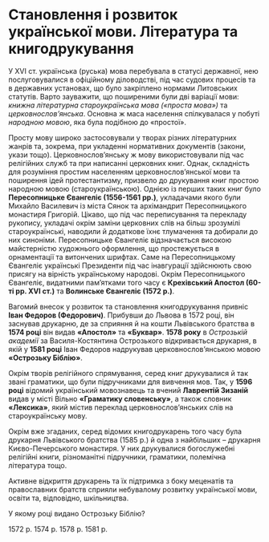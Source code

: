 # Становлення і розвиток української мови. Література та книгодрукування

У XVI ст. українська (руська) мова перебувала в статусі державної, нею послуговувалися в офіційному діловодстві, під час судових процесів та в державних установах, що було закріплено нормами Литовських статутів. Варто зауважити, що поширеними були дві варіації  мови: *книжна літературна староукраїнська мова («проста мова»)* та *церковнослов’янська*. Основна ж маса населення спілкувалася у побуті *народною мовою*, яка була подібною до «простої». 

Просту мову широко застосовували у творах різних літературних жанрів та, зокрема, при укладенні нормативних документів (закони, укази тощо). Церковнослов’янську ж мову використовували під час релігійних служб та при написанні церковних книг. Однак, складність для розуміння простим населенням церковнослов’янської мови та поширення ідей протестантизму, призвело до друкування книг простою народною мовою (староукраїнською). Однією із перших таких книг було **Пересопницьке Євангеліє (1556-1561 рр.)**, укладачами якого були  Михайло Василевич із міста Сянок та архімандрит Пересопницького монастиря Григорій. Цікаво, що під час переписування та перекладу рукопису, укладачі окрім заміни церковних слів на більш зрозумілі староукраїнські, наводили й додаткове їхнє тлумачення та добирали до них синоніми. Пересопницьке Євангеліє відзначається високою майстерністю художнього оформлення, що простежується в орнаментації та витончених шрифтах. Саме на Пересопницькому Євангеліє українські Президенти під час інавгурації здійснюють свою присягу на вірність українському народові. Окрім Пересопницького Євангеліє, видатними пам’ятками того часу є **Крехівський Апостол (60-ті рр. XVI ст.)** та **Волинське Євангеліє (1572 р.)**.

Вагомий внесок у розвиток та становлення книгодрукування привніс **Іван Федоров (Федорович)**. Прибувши до Львова в 1572 році, він заснував друкарню, де за сприяння й на кошти Львівського братства в **1574 році** він видав **«Апостол»** та **«Буквар»**.  **1578 року** в *Острозькій академії* за Василя-Костянтина Острозького відкривається друкарня, в якій у **1581 році** Іван Федоров надрукував церковнослов’янською мовою **«Острозьку Біблію»**.

Окрім творів релігійного спрямування, серед книг друкувалися й так звані граматики, що були підручниками для вивчення мов. Так, у **1596 році** відомий український мовознавець та вчений **Лаврентій Зизаній** видав у місті Вільно **«Граматику словенську»**, а також словник **«Лексика»**, який містив переклад церковнослов’янських слів на староукраїнську мову.

Окрім вже згаданих, серед відомих книгодрукарень того часу була друкарня Львівського братства (1585 р.) й одна з найбільших – друкарня Києво-Печерського монастиря. У них друкувалися богослужебні релігійні книги, різноманітні підручники, граматики, полемічна література тощо. 

Активне відкриття друкарень та їх підтримка з боку меценатів та православних братств сприяли небувалому розвитку української мови, освіти та, відповідно, шкільництва. 

<quiz>
<question>
  <p>У якому році видано Острозьку Біблію?</p>
        <answer>1572 р.</answer>
  <answer>1574 р.</answer>
        <answer correct>1578 р.</answer>
  <answer correct>1581 р.</answer>
</question>
</quiz>